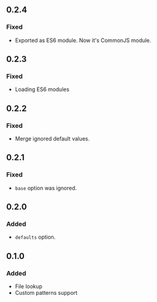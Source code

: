 ## 0.2.4

### Fixed

* Exported as ES6 module. Now it's CommonJS module.

## 0.2.3

### Fixed

* Loading ES6 modules

## 0.2.2

### Fixed

* Merge ignored default values.

## 0.2.1

### Fixed

* ```base``` option was ignored.


## 0.2.0

### Added

* ```defaults``` option.

## 0.1.0

### Added

* File lookup
* Custom patterns support
